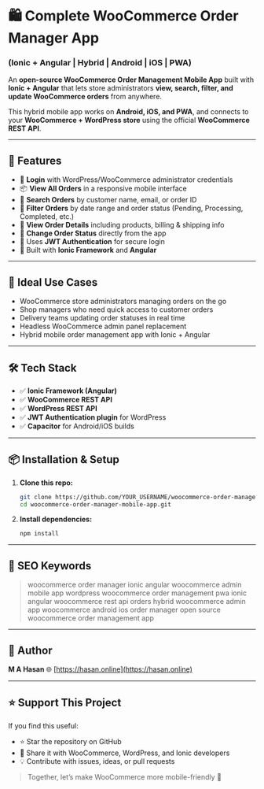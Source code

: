 # 🛍️ Complete WooCommerce Order Manager App

### (Ionic + Angular | Hybrid | Android | iOS | PWA)

An **open-source WooCommerce Order Management Mobile App** built with **Ionic + Angular** that lets store administrators **view, search, filter, and update WooCommerce orders** from anywhere.

This hybrid mobile app works on **Android, iOS, and PWA**, and connects to your **WooCommerce + WordPress store** using the official **WooCommerce REST API**.

---

## 🚀 Features

* 🔐 **Login** with WordPress/WooCommerce administrator credentials
* 📦 **View All Orders** in a responsive mobile interface
* 🔎 **Search Orders** by customer name, email, or order ID
* 📅 **Filter Orders** by date range and order status (Pending, Processing, Completed, etc.)
* 📖 **View Order Details** including products, billing & shipping info
* 🔄 **Change Order Status** directly from the app
* 🔑 Uses **JWT Authentication** for secure login
* 📱 Built with **Ionic Framework** and **Angular**

---

## 📱 Ideal Use Cases

* WooCommerce store administrators managing orders on the go
* Shop managers who need quick access to customer orders
* Delivery teams updating order statuses in real time
* Headless WooCommerce admin panel replacement
* Hybrid mobile order management app with Ionic + Angular

---

## 🛠️ Tech Stack

* ✅ **Ionic Framework (Angular)**
* ✅ **WooCommerce REST API**
* ✅ **WordPress REST API**
* ✅ **JWT Authentication plugin** for WordPress
* ✅ **Capacitor** for Android/iOS builds

---

## 📦 Installation & Setup

1. **Clone this repo:**

   ```bash
   git clone https://github.com/YOUR_USERNAME/woocommerce-order-manager-mobile-app.git
   cd woocommerce-order-manager-mobile-app.git
   ```

2. **Install dependencies:**

   ```bash
   npm install
   ```

---

## 🧠 SEO Keywords

> woocommerce order manager ionic angular
> woocommerce admin mobile app
> wordpress woocommerce order management pwa
> ionic angular woocommerce rest api orders
> hybrid woocommerce admin app
> woocommerce android ios order manager
> open source woocommerce order management app

---

## 🙌 Author

**M A Hasan**
🌐 [https://hasan.online](https://hasan.online)

---

## ⭐ Support This Project

If you find this useful:

* ⭐ Star the repository on GitHub
* 🔗 Share it with WooCommerce, WordPress, and Ionic developers
* 💡 Contribute with issues, ideas, or pull requests

> Together, let’s make WooCommerce more mobile-friendly 🚀
